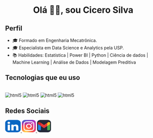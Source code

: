<h1 align="center">Olá 👋🏿, sou Cicero Silva</h1> 


## Perfil
- 🎓 Formado em Engenharia Mecatrônica.
- 🎓 Especialista em Data Science e Analytics pela USP.
- 📚 Habilidades: Estatística | Power BI | Python | Ciência de dados | Machine Learning | Análise de Dados | Modelagem Preditiva


## Tecnologias que eu uso

<div style="display: inline_block"><br/>
    <img align="center" alt="html5"  src="https://img.shields.io/badge/Python-3776AB?style=for-the-badge&logo=python&logoColor=white"  />
    <img align="center" alt="html5"  src="https://img.shields.io/badge/R-276DC3?style=for-the-badge&logo=r&logoColor=white"  />
    <img align="center" alt="html5"  src="https://img.shields.io/badge/GIT-E44C30?style=for-the-badge&logo=git&logoColor=white"  />
    <img align="center" alt="html5"  src="https://img.shields.io/badge/GitHub-100000?style=for-the-badge&logo=github&logoColor=white"  />
</div>

## Redes Sociais

<a href="https://www.linkedin.com/in/silva-cicero/">
  <img src="https://github.com/tandpfun/skill-icons/raw/main/icons/LinkedIn.svg" alt="LinkedIn" width="50" height="40">
</a>

<a href="https://www.instagram.com/cycerow/">
  <img src="https://github.com/tandpfun/skill-icons/blob/main/icons/Instagram.svg" alt="Instagram" width="45" height="40">
</a>

<a href="mailto:cycerow@gmail.com">
  <img src="https://github.com/tandpfun/skill-icons/blob/main/icons/Gmail-Dark.svg" alt="Gmail" width="45" height="40">
</a>
